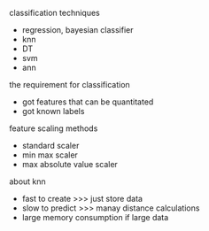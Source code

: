 classification techniques
- regression, bayesian classifier
- knn
- DT
- svm
- ann

the requirement for classification
- got features that can be quantitated
- got known labels

feature scaling methods
- standard scaler
- min max scaler
- max absolute value scaler

about knn
- fast to create >>> just store data
- slow to predict >>> manay distance calculations
- large memory consumption if large data